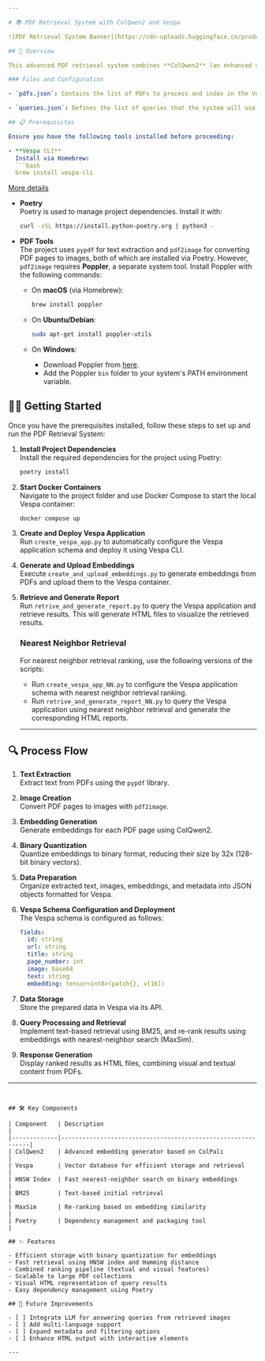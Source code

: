 ```yaml
---

# 📚 PDF Retrieval System with ColQwen2 and Vespa

![PDF Retrieval System Banner](https://cdn-uploads.huggingface.co/production/uploads/60f2e021adf471cbdf8bb660/La8vRJ_dtobqs6WQGKTzB.png)

## 🌟 Overview

This advanced PDF retrieval system combines **ColQwen2** (an enhanced version of ColPali) and **Vespa** to efficiently process, store, and retrieve PDF content using both textual and visual features.

### Files and Configuration

- `pdfs.json`: Contains the list of PDFs to process and index in the Vespa database. Each entry in the file includes a title and URL for each PDF.

- `queries.json`: Defines the list of queries that the system will use to retrieve content. These queries can be adjusted based on what information you're looking to extract from the PDFs.

## 📋 Prerequisites

Ensure you have the following tools installed before proceeding:

- **Vespa CLI**  
  Install via Homebrew:
  ```bash
  brew install vespa-cli
  ```
  [More details](https://docs.vespa.ai/en/vespa-cli.html)

- **Poetry**  
  Poetry is used to manage project dependencies. Install it with:
  ```bash
  curl -sSL https://install.python-poetry.org | python3 -
  ```

- **PDF Tools**  
  The project uses `pypdf` for text extraction and `pdf2image` for converting PDF pages to images, both of which are installed via Poetry. However, `pdf2image` requires **Poppler**, a separate system tool. Install Poppler with the following commands:
  
  - On **macOS** (via Homebrew):
    ```bash
    brew install poppler
    ```

  - On **Ubuntu/Debian**:
    ```bash
    sudo apt-get install poppler-utils
    ```

  - On **Windows**:
    - Download Poppler from [here](http://blog.alivate.com.au/poppler-windows/).
    - Add the Poppler `bin` folder to your system's PATH environment variable.

## 🏃‍♂️ Getting Started

Once you have the prerequisites installed, follow these steps to set up and run the PDF Retrieval System:

1. **Install Project Dependencies**  
   Install the required dependencies for the project using Poetry:
   ```bash
   poetry install
   ```

2. **Start Docker Containers**  
   Navigate to the project folder and use Docker Compose to start the local Vespa container:
   ```bash
   docker compose up
   ```

3. **Create and Deploy Vespa Application**  
   Run `create_vespa_app.py` to automatically configure the Vespa application schema and deploy it using Vespa CLI.

4. **Generate and Upload Embeddings**  
   Execute `create_and_upload_embeddings.py` to generate embeddings from PDFs and upload them to the Vespa container.

5. **Retrieve and Generate Report**  
   Run `retrive_and_generate_report.py` to query the Vespa application and retrieve results. This will generate HTML files to visualize the retrieved results.

    ### Nearest Neighbor Retrieval
    
    For nearest neighbor retrieval ranking, use the following versions of the scripts:
    
    - Run `create_vespa_app_NN.py` to configure the Vespa application schema with nearest neighbor retrieval ranking.
    - Run `retrive_and_generate_report_NN.py` to query the Vespa application using nearest neighbor retrieval and generate the corresponding HTML reports.
    
    ---

## 🔍 Process Flow

1. **Text Extraction**  
   Extract text from PDFs using the `pypdf` library.

2. **Image Creation**  
   Convert PDF pages to images with `pdf2image`.

3. **Embedding Generation**  
   Generate embeddings for each PDF page using ColQwen2.

4. **Binary Quantization**  
   Quantize embeddings to binary format, reducing their size by 32x (128-bit binary vectors).

5. **Data Preparation**  
   Organize extracted text, images, embeddings, and metadata into JSON objects formatted for Vespa.

6. **Vespa Schema Configuration and Deployment**  
   The Vespa schema is configured as follows:
   ```yaml
   fields:
     id: string
     url: string
     title: string
     page_number: int
     image: base64
     text: string
     embedding: tensor<int8>(patch{}, v[16])
   ```

7. **Data Storage**  
   Store the prepared data in Vespa via its API.

8. **Query Processing and Retrieval**  
   Implement text-based retrieval using BM25, and re-rank results using embeddings with nearest-neighbor search (MaxSim).

9. **Response Generation**  
   Display ranked results as HTML files, combining visual and textual content from PDFs.

---
```


## 🛠️ Key Components

| Component   | Description                                                 |
|-------------|-------------------------------------------------------------|
| ColQwen2    | Advanced embedding generator based on ColPali                |
| Vespa       | Vector database for efficient storage and retrieval          |
| HNSW Index  | Fast nearest-neighbor search on binary embeddings            |
| BM25        | Text-based initial retrieval                                 |
| MaxSim      | Re-ranking based on embedding similarity                     |
| Poetry      | Dependency management and packaging tool                     |

## ✨ Features

- Efficient storage with binary quantization for embeddings
- Fast retrieval using HNSW index and Hamming distance
- Combined ranking pipeline (textual and visual features)
- Scalable to large PDF collections
- Visual HTML representation of query results
- Easy dependency management using Poetry

## 🚀 Future Improvements

- [ ] Integrate LLM for answering queries from retrieved images
- [ ] Add multi-language support
- [ ] Expand metadata and filtering options
- [ ] Enhance HTML output with interactive elements

---